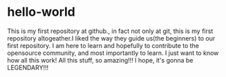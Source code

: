 # hello-world
This is my first repository at github., in fact not only at git, this is my first repository altogeather.I liked the way they guide us(the beginners) to our first repository. I am here to learn and hopefully to contribute to the opensource community, and most importantly to learn. I just want to know how all this work! All this stuff, so amazing!!! 
I hope, it's gonna be LEGENDARY!!!
